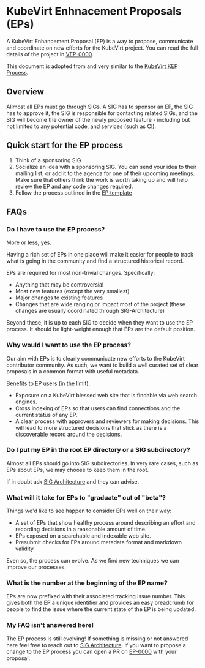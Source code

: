 # KubeVirt Enhnacement Proposals (EPs)

A KubeVirt Enhancement Proposal (EP) is a way to propose, communicate and coordinate on new efforts for the KubeVirt project.
You can read the full details of the project in [VEP-0000](sig-architecture/0000-vep-process/README.md).

This document is adopted from and very similar to the [KubeVirt KEP Process].

## Overview

Allmost all EPs must go through SIGs.
A SIG has to sponsor an EP, the SIG has to approve it, the SIG is responsible
for contacting related SIGs, and the SIG will become the owner of the newly
proposed feature - including but not limited to any potential code, and services
(such as CI).

## Quick start for the EP process

1. Think of a sponsoring SIG
2. Socialize an idea with a sponsoring SIG.
   You can send your idea to their mailing list, or add it to the agenda for one of their upcoming meetings.
   Make sure that others think the work is worth taking up and will help review the EP and any code changes required.
3. Follow the process outlined in the [EP template](NNNN-kep-template/README.md)

## FAQs

### Do I have to use the EP process?

More or less, yes.

Having a rich set of EPs in one place will make it easier for people to track
what is going in the community and find a structured historical record.

EPs are required for most non-trivial changes.  Specifically:
* Anything that may be controversial
* Most new features (except the very smallest)
* Major changes to existing features
* Changes that are wide ranging or impact most of the project (these changes
  are usually coordinated through SIG-Architecture)

Beyond these, it is up to each SIG to decide when they want to use the EP
process.  It should be light-weight enough that EPs are the default position.

### Why would I want to use the EP process?

Our aim with EPs is to clearly communicate new efforts to the KubeVirt contributor community.
As such, we want to build a well curated set of clear proposals in a common format with useful metadata.

Benefits to EP users (in the limit):
* Exposure on a KubeVirt blessed web site that is findable via web search engines.
* Cross indexing of EPs so that users can find connections and the current status of any EP.
* A clear process with approvers and reviewers for making decisions.
  This will lead to more structured decisions that stick as there is a discoverable record around the decisions.

### Do I put my EP in the root EP directory or a SIG subdirectory?

Almost all EPs should go into SIG subdirectories.  In very rare cases, such as
EPs about EPs, we may choose to keep them in the root.

If in doubt ask [SIG Architecture](https://git.k8s.io/community/sig-architecture/README.md) and they can advise.

### What will it take for EPs to "graduate" out of "beta"?

Things we'd like to see happen to consider EPs well on their way:
* A set of EPs that show healthy process around describing an effort and recording decisions in a reasonable amount of time.
* EPs exposed on a searchable and indexable web site.
* Presubmit checks for EPs around metadata format and markdown validity.

Even so, the process can evolve. As we find new techniques we can improve our processes.

### What is the number at the beginning of the EP name?

EPs are now prefixed with their associated tracking issue number. This gives
both the EP a unique identifier and provides an easy breadcrumb for people to
find the issue where the current state of the EP is being updated.

### My FAQ isn't answered here!

The EP process is still evolving!
If something is missing or not answered here feel free to reach out to [SIG Architecture](https://git.k8s.io/community/sig-architecture/README.md).
If you want to propose a change to the EP process you can open a PR on [EP-0000](sig-architecture/0000-kep-process/README.md) with your proposal.

[KubeVirt KEP Process]: https://github.com/KubeVirt/enhancements/blob/master/keps/README.md
